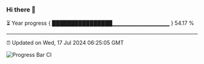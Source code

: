 ### Hi there 👋

⏳ Year progress { ████████████████▁▁▁▁▁▁▁▁▁▁▁▁▁▁ } 54.17 %

---

⏰ Updated on Wed, 17 Jul 2024 06:25:05 GMT

![Progress Bar CI](https://github.com/liununu/liununu/workflows/Progress%20Bar%20CI/badge.svg)
